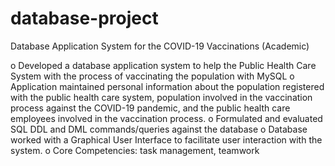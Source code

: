 # database-project

Database Application System for the COVID-19 Vaccinations (Academic)	     	

o	Developed a database application system to help the Public Health Care System with the process of vaccinating the population with MySQL
o	Application maintained personal information about the population registered with the public health care system, population involved in the vaccination process against the COVID-19 pandemic, and the public health care employees involved in the vaccination process.
o	Formulated and evaluated SQL DDL and DML commands/queries against the database
o	Database worked with a Graphical User Interface to facilitate user interaction with the system.
o	Core Competencies: task management, teamwork
